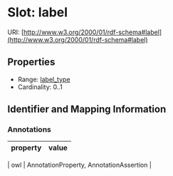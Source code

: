 # Slot: label

URI: [http://www.w3.org/2000/01/rdf-schema#label](http://www.w3.org/2000/01/rdf-schema#label)



<!-- no inheritance hierarchy -->


## Properties

 * Range: [label_type](label_type.md)
 * Cardinality: 0..1



## Identifier and Mapping Information





### Annotations

| property | value |
| --- | --- |

| owl | AnnotationProperty, AnnotationAssertion |






